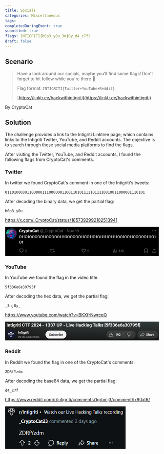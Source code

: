 ```yaml
---
title: Socials
categories: Miscellaneous
tags: 
completedDuringEvent: true
submitted: true
flags: INTIGRITI{h0p3_y0u_3nj0y_d4_c7f}
draft: false
---
```

## Scenario

> Have a look around our socials, maybe you'll find some flags! Don't forget to hit follow while you're there 🥺
>
> Flag format: `INTIGRITI{Twitter+YouTube+Reddit}`
>
> [https://linktr.ee/hackwithintigriti](https://linktr.ee/hackwithintigriti)

By CryptoCat

## Solution

The challenge provides a link to the Intigriti Linktree page, which contains links to the Intigriti Twitter, YouTube, and Reddit accounts. The objective is to search through these social media platforms to find the flags.

After visiting the Twitter, YouTube, and Reddit accounts, I found the following flags from CryptoCat's comments.

### Twitter

In twitter we found CryptoCat's comment in one of the Intigriti's tweets:

```
0110100000110000011100000011001101011111011110010011000001110101
```

After decoding the binary data, we get the partial flag:

```
h0p3_y0u
```

https://x.com/_CryptoCat/status/1857392992182513941

![alt text](image.png)

### YouTube

In YouTube we found the flag in the video title:

```
5f336e6a30795f
```

After decoding the hex data, we get the partial flag:

```
_3nj0y_
```

https://www.youtube.com/watch?v=BKXfrNwrcqQ

![alt text](image-1.png)

### Reddit

In Reddit we found the flag in one of the CryptoCat's comments:

```
ZDRfYzdm
```

After decoding the base64 data, we get the partial flag:

```
d4_c7f
```

https://www.reddit.com/r/Intigriti/comments/1grbmj3/comment/lx90xt6/

![alt text](image-2.png)
